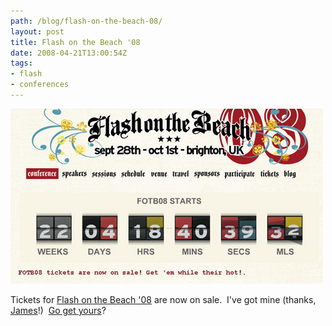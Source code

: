 ```yaml
---
path: /blog/flash-on-the-beach-08/
layout: post
title: Flash on the Beach '08
date: 2008-04-21T13:00:54Z
tags:
- flash
- conferences
---
```


![flash-on-the-beach.jpg](flash-on-the-beach.jpg)

Tickets for [Flash on the Beach '08](http://www.flashonthebeach.com/ "Open link in a new window") are now on sale.  I've got mine (thanks, [James](http://www.mmtdigital.co.uk/RVEec709740a5cc46d4a8928e7128e4bfdc,,.aspx "Open link in a new window")!)  [Go get yours](http://www.flashonthebeach.com/ "Open link in a new window")?